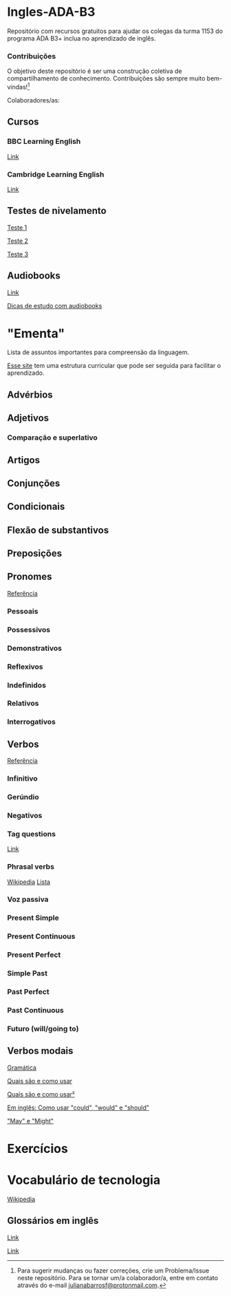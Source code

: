 # Ingles-ADA-B3
Repositório com recursos gratuitos para ajudar os colegas da turma 1153 do programa ADA B3+ inclua no aprendizado de inglês.

### Contribuições
O objetivo deste repositório é ser uma construção coletiva de compartilhamento de conhecimento. Contribuições são sempre muito bem-vindas![^1]

[^1]: Para sugerir mudanças ou fazer correções, crie um Problema/Issue neste repositório.
  Para se tornar um/a colaborador/a, entre em contato através do e-mail julianabarrosf@protonmail.com.

Colaboradores/as:

## Cursos
### BBC Learning English
[Link](https://www.bbc.co.uk/learningenglish/)

### Cambridge Learning English
[Link](https://www.cambridgeenglish.org/learning-english/)


## Testes de nivelamento
[Teste 1](https://www.examenglish.com/leveltest/index.php)

[Teste 2](https://ihworld.com/learn/ih-english-language-level-test/)

[Teste 3](https://www.cambridgeenglish.org/test-your-english/)


## Audiobooks
[Link](https://essential.com.br/audiobooks-em-ingles/)

[Dicas de estudo com audiobooks](https://www.institutomindset.com.br/blog/audiobooks-para-aprender-ingles-dicas-de-como-estudar/)


# "Ementa"
Lista de assuntos importantes para compreensão da linguagem.

[Esse site](https://cl.letras.ufg.br/p/14781-ementa-e-programa-ingles) tem uma estrutura curricular que pode ser seguida para facilitar o aprendizado.

## Advérbios
## Adjetivos
### Comparação e superlativo
## Artigos
## Conjunções
## Condicionais
## Flexão de substantivos
## Preposições
## Pronomes
[Referência](https://www.todamateria.com.br/pronomes-em-ingles/)

### Pessoais
### Possessivos
### Demonstrativos
### Reflexivos
### Indefinidos
### Relativos
### Interrogativos


## Verbos
[Referência](https://www.grammarly.com/blog/verb-tenses/)

### Infinitivo
### Gerúndio
### Negativos
### Tag questions
[Link](https://blog.duolingo.com/pt/tag-questions-ingles/)

### Phrasal verbs
[Wikipedia](https://pt.wikipedia.org/wiki/Phrasal_verb)
[Lista](https://www.topwayschool.com/blog/phrasal-verbs)


### Voz passiva
### Present Simple
### Present Continuous
### Present Perfect
### Simple Past
### Past Perfect
### Past Continuous
### Futuro (will/going to)

## Verbos modais
[Gramática](https://www.todamateria.com.br/modal-verbs/)

[Quais são e como usar](https://culturainglesamg.com.br/blog/o-que-sao-quais-sao-e-como-usar-os-verbos-modais/)

[Quais são e como usar²](https://www.openenglish.com.br/blog/modal-verbs/)

[Em inglês: Como usar "could", "would" e "should"](https://www.britannica.com/dictionary/eb/qa/How-to-Use-Could-Would-and-Should)

["May" e "Might"](https://www.people.com.br/noticias/idiomas/qual-a-diferenca-entre-may-e-might)


# Exercícios


# Vocabulário de tecnologia
[Wikipedia](https://pt.wiktionary.org/wiki/Vocabul%C3%A1rio:Ingl%C3%AAs/Gloss%C3%A1rio_de_Inform%C3%A1tica_Ingl%C3%AAs-Portugu%C3%AAs)


## Glossários em inglês
[Link](https://glossarytech.com/)

[Link](https://www.dataprise.com/it-glossary/)

